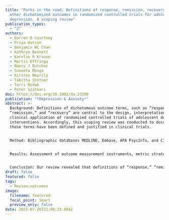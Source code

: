 ```yaml
---
title: "Forks in the road: Definitions of response, remission, recovery, and
  other dichotomized outcomes in randomized controlled trials for adolescent
  depression. A scoping review"
publication_types:
  - "2"
authors:
  - Darren B Courtney
  - Priya Watson
  - Benjamin WC Chan
  - Kathryn Bennett
  - Karolin R Krause
  - Martin Offringa
  - Nancy J Butcher
  - Suneeta Monga
  - Kirsten Neprily
  - Tabitha Zentner
  - Terri Rodak
  - Peter Szatmari
doi: https://doi.org/10.1002/da.23200
publication: "*Depression & Anxiety*"
abstract: >-
  Background: Definitions of dichotomous outcome terms, such as “response,”
  “remission,” and “recovery” are central to the design, interpretation, and
  clinical application of randomized controlled trials of adolescent depression
  interventions. Accordingly, this scoping review was conducted to document how
  these terms have been defined and justified in clinical trials.


  Method: Bibliographic databases MEDLINE, Embase, APA PsycInfo, and CINAHL were searched from inception to February 2020 for randomized controlled trials evaluating treatments for adolescent depression. Ninety-eight trials were included for data extraction and analysis.


  Results: Assessment of outcome measurement instruments, metric strategies, methods of aggregation, and measurement timing, yielded 53 unique outcome definitions of “response” across 45 trials that assessed response, 47 unique definitions of “remission” in 29 trials that assessed remission, and 19 unique definitions of “recovery” across 11 trials that assessed recovery. A minority of trials (N = 35) provided a rationale for dichotomous outcomes definitions, often by citing other studies that used a similar definition (N = 11). No rationale included input from youth or families with lived experience.


  Conclusion: Our review revealed that definitions of “response,” “remission,” “recovery,” and related terms are highly variable, lack clear rationales, and are not informed by key stakeholder input. These limitations impair pooling of trial results and the incorporation of trial findings into pragmatic treatment decisions in clinical practice. Systematic approaches to establishing outcome definitions are needed to enhance the impact of trials examining adolescent depression treatment.
draft: false
featured: false
tags:
  - Review;outcomes
image:
  filename: featured
  focal_point: Smart
  preview_only: false
date: 2021-07-26T21:08:23.084Z
---
```

